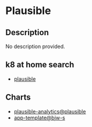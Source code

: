 # Plausible

## Description

No description provided.

## k8 at home search

- [plausible](https://nanne.dev/k8s-at-home-search/#/plausible)

## Charts

- [plausible-analytics@plausible](https://0xacab.org/api/v4/projects/3963/packages/helm/stable/)
- [app-template@bjw-s](https://bjw-s.github.io/helm-charts/)
